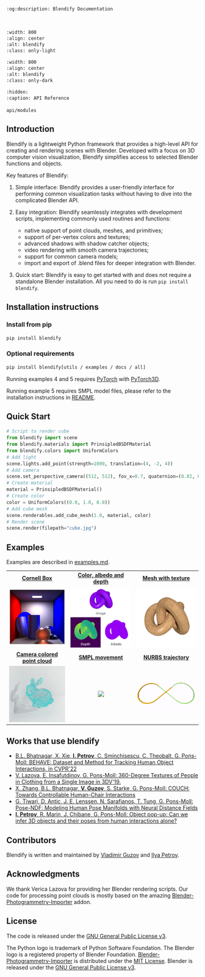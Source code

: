 ```{eval-rst}
:og:description: Blendify Documentation
```

<br/>

```{image} _static/logo/blendify_logo_light_bg.png
:width: 800
:align: center
:alt: blendify
:class: only-light
```

```{image} _static/logo/blendify_logo_dark_bg.png
:width: 800
:align: center
:alt: blendify
:class: only-dark
```

```{toctree}
:hidden:
:caption: API Reference

api/modules
```

## Introduction
Blendify is a lightweight Python framework that provides a high-level API for creating and rendering scenes with Blender. Developed with a focus on 3D computer vision visualization, Blendify simplifies access to selected Blender functions and objects.

Key features of Blendify:

1. Simple interface: Blendify provides a user-friendly interface for performing common visualization tasks without having to dive into the complicated Blender API.

2. Easy integration: Blendify seamlessly integrates with development scripts, implementing
commonly used routines and functions:
    * native support of point clouds, meshes, and primitives;
    * support of per-vertex colors and textures;
    * advanced shadows with shadow catcher objects;
    * video rendering with smooth camera trajectories;
    * support for common camera models;
    * import and export of .blend files for deeper integration with Blender.

3. Quick start: Blendify is easy to get started with and does not require a standalone Blender installation. All you need to do is run `pip install blendify`.


## Installation instructions
### Install from pip
```bash
pip install blendify
```
### Optional requirements
```bash
pip install blendify[utils / examples / docs / all]
```

Running examples 4 and 5 requires [PyTorch](https://pytorch.org/) with [PyTorch3D](https://github.com/facebookresearch/pytorch3d/blob/main/INSTALL.md).

Running example 5 requires SMPL model files, please refer to the installation instructions in 
[README](https://github.com/vchoutas/smplx#downloading-the-model).


## Quick Start
```python
# Script to render cube
from blendify import scene
from blendify.materials import PrinsipledBSDFMaterial
from blendify.colors import UniformColors
# Add light
scene.lights.add_point(strength=1000, translation=(4, -2, 4))
# Add camera
scene.set_perspective_camera((512, 512), fov_x=0.7, quaternion=(0.82, 0.42, 0.18, 0.34), translation=(5, -5, 5))
# Create material
material = PrinsipledBSDFMaterial()
# Create color
color = UniformColors((0.0, 1.0, 0.0))
# Add cube mesh
scene.renderables.add_cube_mesh(1.0, material, color)
# Render scene
scene.render(filepath="cube.jpg")
```


## Examples
Examples are described in [examples.md](examples.md).
<table>
  <tr align="center">
    <td><a href="https://github.com/ptrvilya/blendify/blob/main/examples/01_cornell_box.py"><b>Cornell Box</b></a></td>
    <td><a href="https://github.com/ptrvilya/blendify/blob/main/examples/02_color_albedo_depth.py"><b>Color, albedo and depth</b></a></td>
    <td><a href="https://github.com/ptrvilya/blendify/blob/main/examples/03_mesh_with_texture.py"><b>Mesh with texture</b></a></td>
  </tr>
  <tr align="center">
    <td>
      <img src="_static/examples/01_cornell_box.jpg" width="310px"/>
    </td>
    <td>
      <img src="_static/examples/02_color_albedo_depth.jpg" width="310px"/>
    </td>
    <td>
      <img src="_static/examples/03_mesh_with_texture.jpg" width="310px"/>
    </td>
  </tr>
  <tr align="center">
    <td><a href="https://github.com/ptrvilya/blendify/blob/main/examples/04_camera_colored_point_cloud.py"><b>Camera colored point cloud</b></a></td>
    <td><a href="https://github.com/ptrvilya/blendify/blob/main/examples/05_smpl_movement.py"><b>SMPL movement</b></a></td>
    <td><a href="https://github.com/ptrvilya/blendify/blob/main/examples/06_nurbs_trajectory.py"><b>NURBS trajectory</b></a></td>
  </tr>
  <tr align="center">
    <td>
      <img src="_static/examples/04_camera_colored_point_cloud.gif" width="310px"/>
    </td>
    <td>
      <img src="_static/examples/05_smpl_movement.gif" width="310px"/>
    </td>
    <td>
      <img src="_static/examples/06_nurbs_trajectory.gif" width="310px"/>
    </td>
  </tr>
</table>


## Works that use blendify
* [B.L. Bhatnagar, X. Xie, **I. Petrov**, C. Sminchisescu, C. Theobalt, G. Pons-Moll: 
  BEHAVE: Dataset and Method for Tracking Human Object Interactions, in CVPR'22](https://virtualhumans.mpi-inf.mpg.de/behave/)
* [V. Lazova, E. Insafutdinov, G. Pons-Moll: 360-Degree Textures of People in Clothing from a Single Image
in 3DV'19.](https://virtualhumans.mpi-inf.mpg.de/360tex/)
* [X. Zhang, B.L. Bhatnagar, **V. Guzov**, S. Starke, G. Pons-Moll: 
  COUCH: Towards Controllable Human-Chair Interactions](https://virtualhumans.mpi-inf.mpg.de/couch/)
* [G. Tiwari, D. Antic, J. E. Lenssen, N. Sarafianos, T. Tung, G. Pons-Moll: Pose-NDF: 
Modeling Human Pose Manifolds with Neural Distance Fields](https://virtualhumans.mpi-inf.mpg.de/posendf/)
* [**I. Petrov**, R. Marin, J. Chibane, G. Pons-Moll: Object pop-up: Can we infer 3D objects and their poses from human interactions alone?](https://virtualhumans.mpi-inf.mpg.de/object_popup/)

## Contributors
Blendify is written and maintained by [Vladimir Guzov](https://github.com/vguzov) and [Ilya Petrov](https://github.com/ptrvilya).


## Acknowledgments
We thank Verica Lazova for providing her Blender rendering scripts. 
Our code for processing point clouds is mostly based on the amazing [Blender-Photogrammetry-Importer][BPI] addon.


## License
The code is released under the [GNU General Public License v3][GNU GPL v3].

The Python logo is trademark of Python Software Foundation.
The Blender logo is a registered property of Blender Foundation.
[Blender-Photogrammetry-Importer][BPI] is distributed under the [MIT License][BPI license]. 
Blender is released under the [GNU General Public License v3][GNU GPL v3]. 

[GNU GPL v3]: https://www.gnu.org/licenses/gpl-3.0.html
[BPI]: https://github.com/SBCV/Blender-Addon-Photogrammetry-Importer
[BPI license]: https://github.com/SBCV/Blender-Addon-Photogrammetry-Importer/blob/master/README.md
